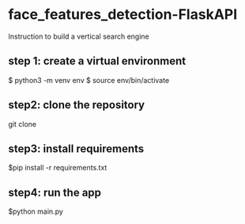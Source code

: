 # face_features_detection-FlaskAPI
Instruction to build a vertical search engine


## step 1: create a virtual environment
$ python3 -m venv env
$ source env/bin/activate


## step2: clone the repository
git clone 


## step3: install requirements
$pip install -r requirements.txt


## step4: run the app
$python main.py

